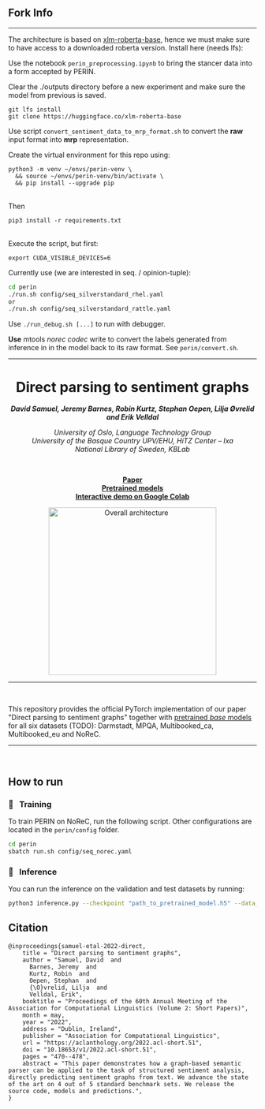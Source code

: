 ## Fork Info
-----

The architecture is based on [xlm-roberta-base](https://huggingface.co/xlm-roberta-base), hence we must make sure to have access to a downloaded roberta version. Install here (needs lfs): <br>

Use the notebook `perin_preprocessing.ipynb` to bring the stancer data into a form accepted by PERIN.

Clear the ./outputs directory before a new experiment and make sure the model from previous is saved.

```
git lfs install
git clone https://huggingface.co/xlm-roberta-base
```

Use script `convert_sentiment_data_to_mrp_format.sh` to convert the **raw** input format into **mrp** representation.

Create the virtual environment for this repo using:<br>

```
python3 -m venv ~/envs/perin-venv \
  && source ~/envs/perin-venv/bin/activate \
  && pip install --upgrade pip
```
<br>
Then <br>

```
pip3 install -r requirements.txt
```

<br>
Execute the script, but first: 

`export CUDA_VISIBLE_DEVICES=6`

Currently use (we are interested in seq. / opinion-tuple):
```sh
cd perin
./run.sh config/seq_silverstandard_rhel.yaml
or
./run.sh config/seq_silverstandard_rattle.yaml
```

Use `./run_debug.sh [...]` to run with debugger.

**Use** mtools *norec codec* write to convert the labels generated from inference in in the model back to its raw format. See `perin/convert.sh`.

----

<h1 align="center"><b>Direct parsing to sentiment graphs</b></h1>

<p align="center">
  <i><b>David Samuel, Jeremy Barnes, Robin Kurtz, Stephan Oepen, Lilja Øvrelid and Erik Velldal</b></i>
</p>

<p align="center">
  <i>
    University of Oslo, Language Technology Group<br>
    University of the Basque Country UPV/EHU, HiTZ Center – Ixa<br>
    National Library of Sweden, KBLab
  </i>
</p>
<br>

<p align="center">
  <a href="https://arxiv.org/abs/2203.13209"><b>Paper</b></a><br>
  <a href="TODO"><b>Pretrained models</b></a><br>
  <a href="TODO"><b>Interactive demo on Google Colab</b></a>
</p>

<p align="center">
  <img src="img/architecture_inference.png" alt="Overall architecture" width="340"/>  
</p>

_______

<br>

This repository provides the official PyTorch implementation of our paper "Direct parsing to sentiment graphs" together with [pretrained *base* models](https://drive.google.com/drive/folders/11ozu_uo9z3wJwKl1Ei2C3aBNUvb66E-2?usp=sharing) for all six datasets (TODO): Darmstadt, MPQA, Multibooked_ca, Multibooked_eu and NoReC.

_______

<br>

## How to run

### :feet: &nbsp; Training

To train PERIN on NoReC, run the following script. Other configurations are located in the `perin/config` folder.
```sh
cd perin
sbatch run.sh config/seq_norec.yaml
```

### :feet: &nbsp; Inference

You can run the inference on the validation and test datasets by running:
```sh
python3 inference.py --checkpoint "path_to_pretrained_model.h5" --data_directory ${data_dir}
```

## Citation

```
@inproceedings{samuel-etal-2022-direct,
    title = "Direct parsing to sentiment graphs",
    author = "Samuel, David  and
      Barnes, Jeremy  and
      Kurtz, Robin  and
      Oepen, Stephan  and
      {\O}vrelid, Lilja  and
      Velldal, Erik",
    booktitle = "Proceedings of the 60th Annual Meeting of the Association for Computational Linguistics (Volume 2: Short Papers)",
    month = may,
    year = "2022",
    address = "Dublin, Ireland",
    publisher = "Association for Computational Linguistics",
    url = "https://aclanthology.org/2022.acl-short.51",
    doi = "10.18653/v1/2022.acl-short.51",
    pages = "470--478",
    abstract = "This paper demonstrates how a graph-based semantic parser can be applied to the task of structured sentiment analysis, directly predicting sentiment graphs from text. We advance the state of the art on 4 out of 5 standard benchmark sets. We release the source code, models and predictions.",
}
```
